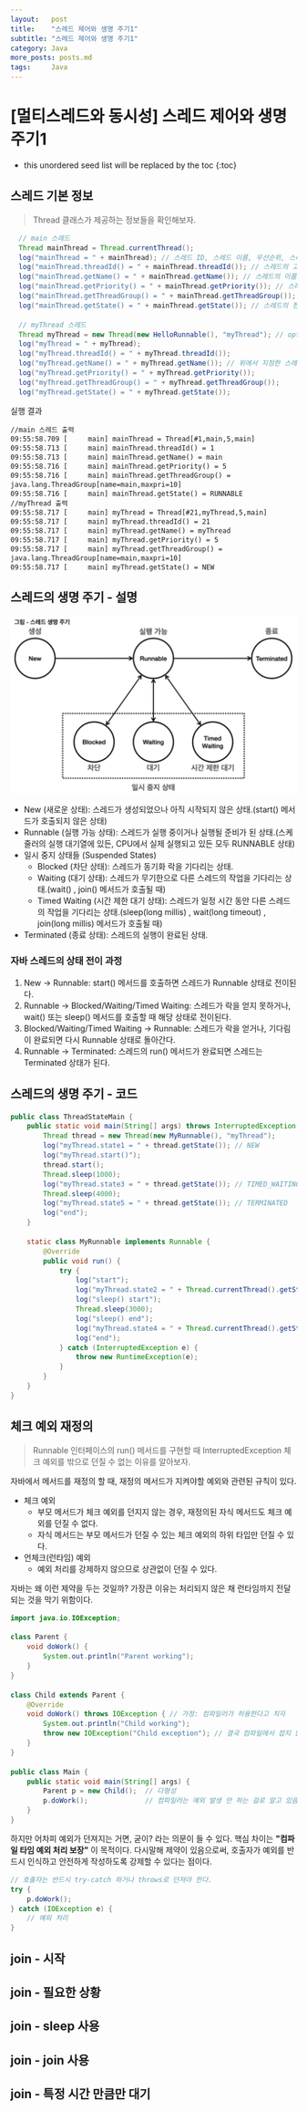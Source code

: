 ```yaml
---
layout:   post
title:    "스레드 제어와 생명 주기1"
subtitle: "스레드 제어와 생명 주기1"
category: Java
more_posts: posts.md
tags:     Java
---
```

# [멀티스레드와 동시성] 스레드 제어와 생명 주기1

<!--more-->
<!-- Table of contents -->
* this unordered seed list will be replaced by the toc
{:toc}

<!-- text -->


## 스레드 기본 정보
> Thread 클래스가 제공하는 정보들을 확인해보자.

```java
  // main 스레드
  Thread mainThread = Thread.currentThread();
  log("mainThread = " + mainThread); // 스레드 ID, 스레드 이름, 우선순위, 스레드 그룹
  log("mainThread.threadId() = " + mainThread.threadId()); // 스레드의 고유 식별자(JVM 내에서 각 스레드에 대해 유일)
  log("mainThread.getName() = " + mainThread.getName()); // 스레드의 이름
  log("mainThread.getPriority() = " + mainThread.getPriority()); // 스레드의 우선순위 1(가장 낮음)~10(가장 높음) (기본값 5), 하지만 실제 실행 순서는 JVM 구현과 운영체제에 따라 달라질 수 있다.
  log("mainThread.getThreadGroup() = " + mainThread.getThreadGroup()); // 스레드가 속한 그룹을 반환. 모든 스레드는 부모 스레드와 동일한 스레드 그룹에 속하게 된다. (부모스레드는 자신을 생성한 스레드) 
  log("mainThread.getState() = " + mainThread.getState()); // 스레드의 현재 상태를 반환
  
  // myThread 스레드
  Thread myThread = new Thread(new HelloRunnable(), "myThread"); // option : 스레드의 이름을 전달할 수 있다.
  log("myThread = " + myThread);
  log("myThread.threadId() = " + myThread.threadId());
  log("myThread.getName() = " + myThread.getName()); // 위에서 지정한 스레드의 이름(myThread)
  log("myThread.getPriority() = " + myThread.getPriority());
  log("myThread.getThreadGroup() = " + myThread.getThreadGroup());
  log("myThread.getState() = " + myThread.getState());
```

실행 결과

```
//main 스레드 출력
09:55:58.709 [     main] mainThread = Thread[#1,main,5,main] 
09:55:58.713 [     main] mainThread.threadId() = 1
09:55:58.713 [     main] mainThread.getName() = main 
09:55:58.716 [     main] mainThread.getPriority() = 5 
09:55:58.716 [     main] mainThread.getThreadGroup() = 
java.lang.ThreadGroup[name=main,maxpri=10]
09:55:58.716 [     main] mainThread.getState() = RUNNABLE 
//myThread 출력
09:55:58.717 [     main] myThread = Thread[#21,myThread,5,main] 
09:55:58.717 [     main] myThread.threadId() = 21
09:55:58.717 [     main] myThread.getName() = myThread 
09:55:58.717 [     main] myThread.getPriority() = 5 
09:55:58.717 [     main] myThread.getThreadGroup() = 
java.lang.ThreadGroup[name=main,maxpri=10]
09:55:58.717 [     main] myThread.getState() = NEW
```


## 스레드의 생명 주기 - 설명
![img.png](img.png)

- New (새로운 상태): 스레드가 생성되었으나 아직 시작되지 않은 상태.(start() 메서드가 호출되지 않은 상태)
- Runnable (실행 가능 상태): 스레드가 실행 중이거나 실행될 준비가 된 상태.(스케줄러의 실행 대기열에 있든, CPU에서 실제 실행되고 있든 모두 RUNNABLE 상태)
- 일시 중지 상태들 (Suspended States)
  - Blocked (차단 상태): 스레드가 동기화 락을 기다리는 상태.
  - Waiting (대기 상태): 스레드가 무기한으로 다른 스레드의 작업을 기다리는 상태.(wait() , join() 메서드가 호출될 때)
  - Timed Waiting (시간 제한 대기 상태): 스레드가 일정 시간 동안 다른 스레드의 작업을 기다리는 상태.(sleep(long millis) , wait(long timeout) , join(long millis) 메서드가 호출될 때)
- Terminated (종료 상태): 스레드의 실행이 완료된 상태.

### 자바 스레드의 상태 전이 과정
1.   New → Runnable: start() 메서드를 호출하면 스레드가 Runnable 상태로 전이된다.
2.   Runnable → Blocked/Waiting/Timed Waiting: 스레드가 락을 얻지 못하거나, wait() 또는 sleep() 메서드를 호출할 때 해당 상태로 전이된다.
3.   Blocked/Waiting/Timed Waiting → Runnable: 스레드가 락을 얻거나, 기다림이 완료되면 다시 Runnable 상태로 돌아간다.
4.   Runnable → Terminated: 스레드의 run() 메서드가 완료되면 스레드는 Terminated 상태가 된다.


## 스레드의 생명 주기 - 코드

```java
public class ThreadStateMain {
    public static void main(String[] args) throws InterruptedException {
        Thread thread = new Thread(new MyRunnable(), "myThread");
        log("myThread.state1 = " + thread.getState()); // NEW 
        log("myThread.start()");
        thread.start();
        Thread.sleep(1000);
        log("myThread.state3 = " + thread.getState()); // TIMED_WAITING 
        Thread.sleep(4000);
        log("myThread.state5 = " + thread.getState()); // TERMINATED 
        log("end");
    }

    static class MyRunnable implements Runnable {
        @Override
        public void run() {
            try {
                log("start");
                log("myThread.state2 = " + Thread.currentThread().getState()); // RUNNABLE
                log("sleep() start");
                Thread.sleep(3000);
                log("sleep() end");
                log("myThread.state4 = " + Thread.currentThread().getState()); // RUNNABLE
                log("end");
            } catch (InterruptedException e) {
                throw new RuntimeException(e);
            }
        }
    }
}
```

## 체크 예외 재정의
> Runnable 인터페이스의 run() 메서드를 구현할 때 InterruptedException 체크 예외를 밖으로 던질 수 없는 이유를 알아보자.  

자바에서 메서드를 재정의 할 때, 재정의 메서드가 지켜야할 예외와 관련된 규칙이 있다.

- 체크 예외
  - 부모 메서드가 체크 예외를 던지지 않는 경우, 재정의된 자식 메서드도 체크 예외를 던질 수 없다.
  - 자식 메서드는 부모 메서드가 던질 수 있는 체크 예외의 하위 타입만 던질 수 있다.
- 언체크(런타임) 예외
  - 예외 처리를 강제하지 않으므로 상관없이 던질 수 있다.


자바는 왜 이런 제약을 두는 것일까? 가장큰 이유는 처리되지 않은 채 런타임까지 전달 되는 것을 막기 위함이다. 

```java
import java.io.IOException;

class Parent {
    void doWork() {
        System.out.println("Parent working");
    }
}

class Child extends Parent {
    @Override
    void doWork() throws IOException { // 가정: 컴파일러가 허용한다고 치자
        System.out.println("Child working");
        throw new IOException("Child exception"); // 결국 컴파일에서 잡지 않고 런타임 에러가 나게 된다.
    }
}

public class Main {
    public static void main(String[] args) {
        Parent p = new Child();  // 다형성
        p.doWork();              // 컴파일러는 예외 발생 안 하는 걸로 알고 있음
    }
}

```

하지만 어차피 예외가 던져지는 거면, 굳이? 라는 의문이 들 수 있다. 핵심 차이는 **"컴파일 타임 예외 처리 보장"** 이 목적이다. 다시말해 제약이 있음으로써, 호출자가 예외를 반드시 인식하고 안전하게 작성하도록 강제할 수 있다는 점이다.

```java
// 호출자는 반드시 try-catch 하거나 throws로 던져야 한다.
try {
    p.doWork();
} catch (IOException e) {
    // 예외 처리
}

```


## join - 시작


## join - 필요한 상황


## join - sleep 사용


## join - join 사용


## join - 특정 시간 만큼만 대기

